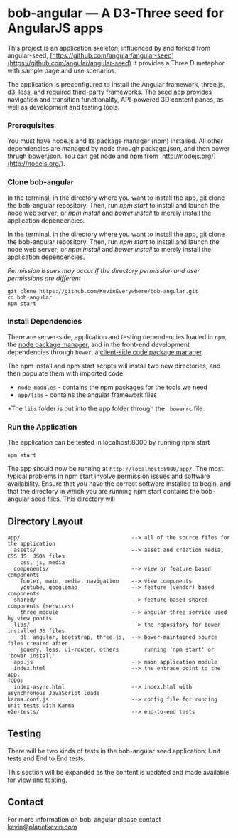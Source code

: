# bob-angular — A D3-Three seed for AngularJS apps

This project is an application skeleton, influenced by and forked from angular-seed,
[https://github.com/angular/angular-seed](https://github.com/angular/angular-seed)
It provides a Three D metaphor with sample page and use scenarios.

The application is preconfigured to install the Angular framework, three.js, d3, less,
and required third-party frameworks. The seed app provides navigation and transition 
functionality, API-powered 3D content panes, as well as development and testing tools.

### Prerequisites

You must have node.js and its package manager (npm) installed. All other dependencies
are managed by node through package.json, and then bower thrugh bower.json. You can 
get node and npm from [http://nodejs.org/](http://nodejs.org/).

### Clone bob-angular

In the terminal, in the directory where you want to install the app, git clone the 
bob-angular repository. Then, run *npm start* to install and launch the node 
web server; or *npm install* and *bower install* to merely install the application
dependencies. 

In the terminal, in the directory where you want to install the app, git clone the 
bob-angular repository. Then, run *npm start* to install and launch the node 
web server; or *npm install* and *bower install* to merely install the application
dependencies. 

*Permission issues may occur if the directory permission and user permissions are different*

```
git clone https://github.com/KevinEverywhere/bob-angular.git
cd bob-angular
npm start 
```

### Install Dependencies

There are server-side, application and testing dependencies loaded in  `npm`, 
the [node package manager][npm], and in the front-end development dependencies
through `bower`, a [client-side code package manager][bower].

The npm install and npm start scripts will install two new directories, 
and then populate them with imported code:

* `node_modules` - contains the npm packages for the tools we need
* `app/libs` - contains the angular framework files

*The `libs` folder is put into the app folder  through the `.bowerrc` file.

### Run the Application

The application can be tested in localhost:8000 by running npm start

```
npm start
```

The app should now be running at `http://localhost:8000/app/`. The most typical
problems in npm start involve permission issues and software availability. Ensure
that you have the correct software installed to begin, and that the directory in
which you are running npm start contains the bob-angular seed files. This directory
will 


## Directory Layout

```
app/                                   --> all of the source files for the application
  assets/                              --> asset and creation media, CSS JS, JSON files
    css, js, media
  components/                          --> view or feature based components
    footer, main, media, navigation    --> view components
    youtube, googlemap                 --> feature (vendor) based components
  shared/                              --> feature based shared components (services)
    three_module                       --> angular three service used by view pontts 
  libs/                                --> the repository for bower installed JS files
    3l, angular, bootstrap, three.js,  --> bower-maintained source files created after
    jquery, less, ui-router, others        running 'npm start' or 'bower install' 
  app.js                               --> main application module
  index.html                           --> the entrace point to the app.
TODO:
  index-async.html                     --> index.html with asynchronous JavaScript loads
karma.conf.js                          --> config file for running unit tests with Karma
e2e-tests/                             --> end-to-end tests
```

## Testing

There will be two kinds of tests in the bob-angular seed application: Unit tests and End to End tests.

This section will be expanded as the content is updated and made available for view and testing.

## Contact

For more information on bob-angular please contact kevin@planetkevin.com

[angular]: http://angularjs.org/
[git]: http://git-scm.com/
[bower]: http://bower.io
[npm]: https://www.npmjs.org/
[node]: http://nodejs.org
[protractor]: https://github.com/angular/protractor
[jasmine]: http://jasmine.github.io
[karma]: http://karma-runner.github.io
[travis]: https://travis-ci.org/
[http-server]: https://github.com/nodeapps/http-server

